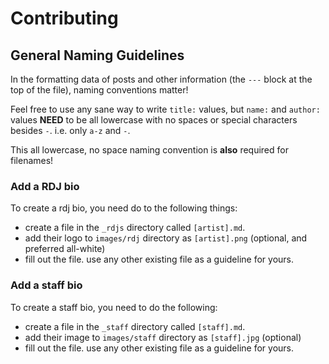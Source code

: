 # Contributing
## General Naming Guidelines
In the formatting data of posts and other information (the `---` block at the top of the file), naming conventions matter!

Feel free to use any sane way to write `title:` values, but `name:` and `author:` values **NEED** to be
all lowercase with no spaces or special characters besides `-`.  i.e. only `a-z` and `-`.

This all lowercase, no space naming convention is **also** required for filenames!


### Add a RDJ bio
To create a rdj bio, you need do to the following things:

* create a file in the `_rdjs` directory called `[artist].md`.
* add their logo to `images/rdj` directory as `[artist].png` (optional, and preferred all-white)
* fill out the file.  use any other existing file as a guideline for yours.

### Add a staff bio
To create a staff bio, you need to do the following:

* create a file in the `_staff` directory called `[staff].md`.
* add their image to `images/staff` directory as `[staff].jpg` (optional)
* fill out the file.  use any other existing file as a guideline for yours.